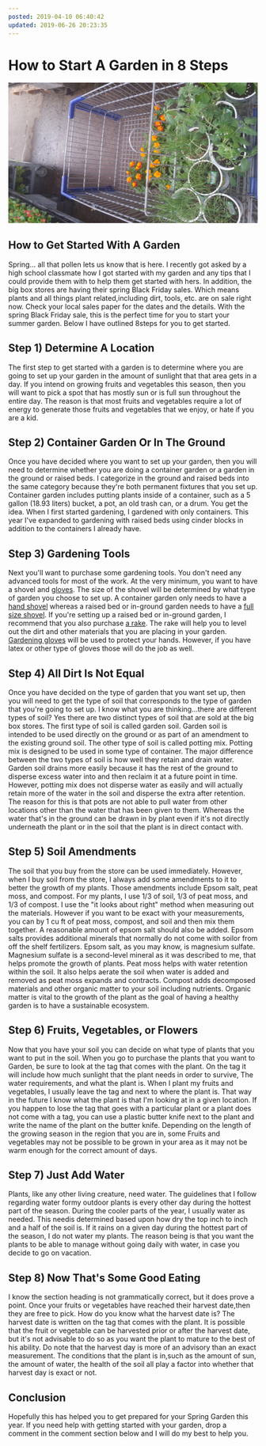 ```yaml
---
posted: 2019-04-10 06:40:42
updated: 2019-06-26 20:23:35
---
```


# How to Start A Garden in 8 Steps

![](/images/2019.04.10-20190409_180534.jpg)

## How to Get Started With A Garden

Spring... all that pollen lets us know that is here. I recently got asked by a high school classmate how I got started with my garden and any tips that I could provide them with to help them get started with hers. In addition, the big box stores are having their spring 
Black Friday sales. Which means plants and all things plant related,including dirt, tools, etc. are on sale 
right now. Check your local sales paper for the dates and the details. With the spring Black Friday sale, this is the perfect time for you to start your summer garden. Below I have outlined 8steps for you to get started.

## Step 1) Determine A Location

The first step to get started with a garden is to determine where you are going to set up your garden in the amount of sunlight that that area gets in a day. If you intend on growing fruits and vegetables this season, then you will want to pick a spot that has mostly sun or is full sun throughout the entire day. The reason is that most fruits and vegetables require a lot of energy to generate those fruits and vegetables that we enjoy, or hate if you are a kid.

## Step 2) Container Garden Or In The Ground

Once you have decided where you want to set up your garden, then you will need to determine whether you are doing a container garden or a garden in the ground or raised beds. I categorize in the ground and raised beds into the same category because they're both permanent fixtures that you set up. Container garden includes putting plants inside of a container, such as a 5 gallon (18.93 liters) bucket, a pot, an old trash can, or a drum. You get the idea. When I first started gardening, I gardened with only containers. This year I've expanded to gardening with raised beds using cinder blocks in addition to the containers I already have.

## Step 3) Gardening Tools

Next you'll want to purchase some gardening tools. You don't need any advanced tools for most of the work. At the very minimum, you want to have a shovel and <a target="_blank" href="https://amzn.to/2WZS1VI">gloves</a>. The size of the shovel will be determined by what type of garden you choose to set up. A container garden only needs to have a <a target="_blank" href="https://amzn.to/2WZS0RE">hand shovel</a> whereas a raised bed or in-ground garden needs to have a <a target="_blank" href="https://amzn.to/2UPjlZ4">full size shovel</a>. If you're setting up a raised bed or in-ground garden, I recommend that you also purchase <a target="_blank" href="https://amzn.to/2X14HLJ">a rake</a>. The rake will help you to level out the dirt and other materials that you are placing in your garden. <a target="_blank" href="https://amzn.to/2WZS1VI">Gardening gloves</a> will be used to protect your hands. However, if you have latex or other type of gloves those will do the job as well.

## Step 4) All Dirt Is Not Equal

Once you have decided on the type of garden that you want set up, then you will need to get the type of soil that corresponds to the type of garden that you're going to set up. I know what you are thinking...there are different types of soil? Yes there are two distinct types of soil that are sold at the big box stores. The first type of soil is called garden soil. Garden soil is intended to be used directly on the ground or as part of an amendment to the existing ground soil. The other type of soil is called potting mix. Potting mix is designed to be used in some type of container. The major difference between the two types of soil is how well they retain and drain water. Garden soil drains more easily because it has the rest of the ground to disperse excess water into and then reclaim it at a future point in time. However, potting mix does not disperse water as easily and will actually retain more of the water in the soil and disperse the extra after retention. The reason for this is that pots are not able to pull water from other locations other than the water that has been given to them. Whereas the water that's in the ground can be drawn in by plant even if it's not directly underneath the plant or in the soil that the plant is in direct contact with.

## Step 5) Soil Amendments

The soil that you buy from the store can be used immediately. However, when I buy soil from the store, I always add some amendments to it to better the growth of my plants. Those amendments include Epsom salt, peat moss, and compost. For my plants, I use 1/3 of soil, 1/3 of peat moss, and 1/3 of compost. I use the "it looks about right" method when measuring out the materials. However if you want to be exact with your measurements, you can by 1 cu ft of peat moss, compost, and soil and then mix them together. A reasonable amount of epsom salt should also be added.
Epsom salts provides additional minerals that normally do not come with soilor from off the shelf fertilizers. Epsom salt, as you may know, is magnesium sulfate. Magnesium sulfate is a second-level mineral as it was described to me, that helps promote the growth of plants. Peat moss helps with water retention within the soil. It also helps aerate the soil when water is added and removed as peat moss expands and contracts. Compost adds decomposed materials and other organic matter to your soil including nutrients. Organic matter is vital to the growth of the plant as the goal of having a healthy garden is to have a sustainable ecosystem.

## Step 6) Fruits, Vegetables, or Flowers

Now that you have your soil you can decide on what type of plants that you want to put in the soil. When you go to purchase the plants that you want to Garden, be sure to look at the tag that comes with the plant. On the tag it will include how much sunlight that the plant needs in order to survive, The water requirements, and what the plant is. When I plant my fruits and vegetables, I usually leave the tag and next to where the plant is. That way in the future I know what the plant is that I'm looking at in a given location. If you happen to lose the tag that goes with a particular plant or a plant does not come with a tag, you can use a plastic butter knife next to the plant and write the name of the plant on the butter knife. Depending on the length of the growing season in the region that you are in, some Fruits and vegetables may not be possible to be grown in your area as it may not be warm enough for the correct amount of days.

## Step 7) Just Add Water

Plants, like any other living creature, need water. The guidelines that I follow regarding water formy outdoor plants is every other day during the hottest part of the season. During the cooler parts of the year, I usually water as needed. This needis determined based upon how dry the top inch to inch and a half of the soil is. If it rains on a given day during the hottest part of the season, I do not water my plants. The reason being is that you want the plants to be able to manage without going daily with water, in case you decide to go on vacation.

## Step 8) Now That's Some Good Eating

I know the section heading is not grammatically correct, but it does prove a point. Once your fruits or vegetables have reached their harvest date,then they are free to pick. How do you know what the harvest date is? The harvest date is written on the tag that comes with the plant. It is possible that the fruit or vegetable can be harvested prior or after the harvest date, but it's not advisable to do so as you want the plant to mature to the best of his ability. Do note that the harvest day is more of an advisory than an exact measurement. The conditions that the plant is in,such as the amount of sun, the amount of water, the health of the soil all play a factor into whether that harvest day is exact or not.

## Conclusion

Hopefully this has helped you to get prepared for your Spring Garden this year. If you need help with getting started with your garden, drop a comment in the comment section below and I will do my best to help you.

